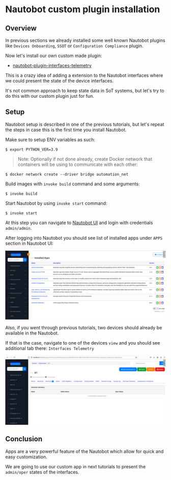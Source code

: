 # Nautobot custom plugin installation

## Overview

In previous sections we already installed some well known Nautobot plugins like `Devices Onboarding`, `SSOT` or `Configuration Compliance` plugin.

Now let's install our own custom made plugin:
- [nautobot-plugin-interfaces-telemetry](https://github.com/mspiez/nautobot-plugin-interfaces-telemetry)

This is a crazy idea of adding a extension to the Nautobot interfaces where we could present the state of the device interfaces.

It's not common approach to keep state data in SoT systems, but let's try to do this with our custom plugin just for fun.

## Setup

Nautobot setup is described in one of the previous tutorials, but let's repeat the steps in case this is the first time you install Nautobot. 


Make sure to setup ENV variables as such:
```
$ export PYTHON_VER=3.9
```

> Note: Optionally if not done already, create Docker network that containers will be using to communicate with each other:
```
$ docker network create --driver bridge automation_net
```

Build images with `invoke build` command and some arguments:

```
$ invoke build
```

Start Nautobot by using `invoke start` command:
```
$ invoke start
```

At this step you can navigate to [Nautobot UI](http://localhost:8080/) and login with credentials `admin/admin`.

After logging into Nautobot you should see list of installed apps under `APPS` section in Nautobot UI:

![Installed Apps](./images/installed_apps.png)


Also, if you went through previous tutorials, two devices should already be available in the Nautobot.

If that is the case, navigate to one of the devices `view` and you should see additional tab there: `Interfaces Telemetry`

![Device view - interfaces status](./images/interfaces_status.png)

## Conclusion

Apps are a very powerful feature of the Nautobot which allow for quick and easy customization.

We are going to use our custom app in next tutorials to present the `admin/oper` states of the interfaces.
